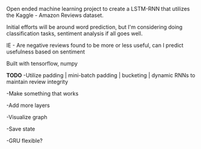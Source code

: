 Open ended machine learning project to create a LSTM-RNN that utilizes the Kaggle - Amazon  Reviews dataset.

Initial efforts will be around word prediction, but I'm considering doing classification tasks, sentiment analysis if all goes well.

IE - Are negative reviews found to be more or less useful, can I predict usefulness based on sentiment



Built with tensorflow, numpy



**TODO**
-Utilize padding | mini-batch padding | bucketing | dynamic RNNs to maintain review integrity

-Make something that works

-Add more layers

-Visualize graph

-Save state

-GRU flexible?